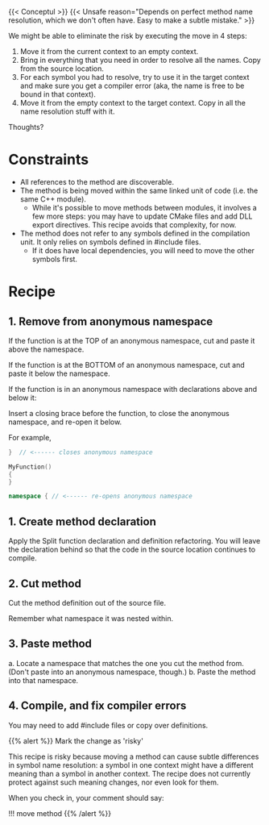 {{< Conceptul >}}
{{< Unsafe reason="Depends on perfect method name resolution, which we don't often have. Easy to make a subtle mistake." >}}

We might be able to eliminate the risk by executing the move in 4 steps:
1. Move it from the current context to an empty context.
2. Bring in everything that you need in order to resolve all the names. Copy from the source location.
3. For each symbol you had to resolve, try to use it in the target context and make sure you get a compiler error (aka, the name is free to be bound in that context).
4. Move it from the empty context to the target context. Copy in all the name resolution stuff with it.

Thoughts?

# Constraints

* All references to the method are discoverable.
* The method is being moved within the same linked unit of code (i.e. the same C++ module).
  * While it's possible to move methods between modules, it involves a few more steps: you may have to update CMake files and add DLL export directives. This recipe avoids that complexity, for now.
* The method does not refer to any symbols defined in the compilation unit. It only relies on symbols defined in #include files.
  * If it does have local dependencies, you will need to move the other symbols first.

# Recipe

## 1. Remove from anonymous namespace

If the function is at the TOP of an anonymous namespace, cut and paste it above the namespace.

If the function is at the BOTTOM of an anonymous namespace, cut and paste it below the namespace.

If the function is in an anonymous namespace with declarations above and below it:

Insert a closing brace before the function, to close the anonymous namespace, and re-open it below.

For example,

```cpp
}  // <------ closes anonymous namespace

MyFunction()
{
}

namespace { // <------ re-opens anonymous namespace
```

## 1. Create method declaration

Apply the Split function declaration and definition refactoring. You will leave the declaration behind so that the code in the source location continues to compile.

## 2. Cut method

Cut the method definition out of the source file.

Remember what namespace it was nested within.

## 3. Paste method

a. Locate a namespace that matches the one you cut the method from. (Don't paste into an anonymous namespace, though.)
b. Paste the method into that namespace.

## 4. Compile, and fix compiler errors

You may need to add #include files or copy over definitions.

{{% alert %}}
Mark the change as 'risky'

This recipe is risky because moving a method can cause subtle differences in symbol name resolution: a symbol in one context might have a different meaning than a symbol in another context. The recipe does not currently protect against such meaning changes, nor even look for them.

When you check in, your comment should say:

!!!    move method
{{% /alert %}}
